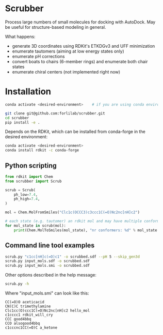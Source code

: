 # Scrubber
Process large numbers of small molecules for docking with AutoDock.
May be useful for structure-based modeling in general.

What happens:
 - generate 3D coordinates using RDKit's ETKDGv3 and UFF minimization
 - enumerate tautomers (aiming at low energy states only)
 - enumerate pH corrections
 - convert boats to chairs (6-member rings) and enumerate both chair states
 - enumerate chiral centers (not implemented right now)


# Installation
```sh
conda activate <desired-environment>    # if you are using conda environments

git clone git@github.com:forlilab/scrubber.git
cd scrubber
pip install -e .
```

Depends on the RDKit, which can be installed from conda-forge in the desired environment:
```sh
conda activate <desired-environment>
conda install rdkit -c conda-forge
```

## Python scripting
```python
from rdkit import Chem
from scrubber import Scrub

scrub = Scrub(
    ph_low=7.4,
    ph_high=7.4,
)

mol = Chem.MolFromSmiles("Clc1c(OCCC3)c3ccc1C(=O)Nc2nc[nH]c2")

# each state (e.g. tautomer) an rdkit mol and may have multiple conformers
for mol_state in scrub(mol):
    print(Chem.MolToSmiles(mol_state), "nr conformers: %d" % mol_state.GetNumConformers())
```

## Command line tool examples
```sh
scrub.py "c1cc[nH]c(=O)c1" -o scrubbed.sdf --pH 5 --skip_gen3d
scrub.py input_mols.sdf -o scrubbed.sdf
scrub.py input_mols.smi -o scrubbed.sdf
```

Other options described in the help message:
```sh
scrub.py -h
```

Where "input\_mols.smi" can look like this:
```
CC(=O)O aceticacid
CN(C)C trimethylamine 
Clc1cc(O)ccc1C(=O)Nc2nc[nH]c2 hello_mol
c1cccc1 rdkit_will_cry
CCC good4bbq
CCO alsogood4bbq
c1cccnc1CC(=O)C a_ketone
```
